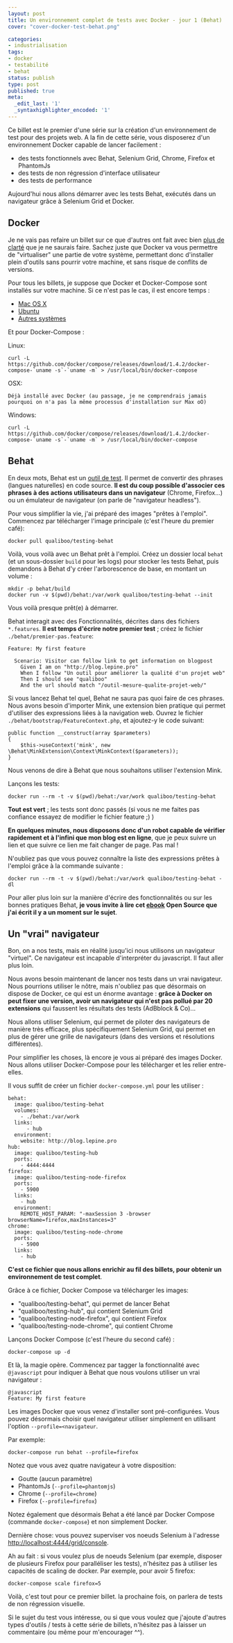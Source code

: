 ```yaml
---
layout: post
title: Un environnement complet de tests avec Docker - jour 1 (Behat)
cover: "cover-docker-test-behat.png"

categories:
- industrialisation
tags:
- docker
- testabilité
- behat
status: publish
type: post
published: true
meta:
  _edit_last: '1'
  _syntaxhighlighter_encoded: '1'
---
```



Ce billet est le premier d'une série sur la création d'un environnement de test pour des projets web. A la fin de cette série, vous disposerez d'un environnement 
Docker capable de lancer facilement :

+ des tests fonctionnels avec Behat, Selenium Grid, Chrome, Firefox et PhantomJs
+ des tests de non régression d'interface utilisateur
+ des tests de performance

Aujourd'hui nous allons démarrer avec les tests Behat, exécutés dans un navigateur grâce à Selenium Grid et Docker.

## Docker

Je ne vais pas refaire un billet sur ce que d'autres ont fait avec bien [plus de clarté](http://geoffrey.io/what-is-docker.html) que je ne saurais faire. Sachez juste que Docker va vous permettre 
de "virtualiser" une partie de votre système, permettant donc d'installer plein d'outils sans pourrir votre machine, et sans risque de conflits de versions.

Pour tous les billets, je suppose que Docker et Docker-Compose sont installés sur votre machine. Si ce n'est pas le cas, il est encore temps :


+ [Mac OS X](https://docs.docker.com/installation/mac/)
+ [Ubuntu](https://docs.docker.com/installation/ubuntulinux/)
+ [Autres systèmes](https://docs.docker.com/installation/)
 
Et pour Docker-Compose :

Linux:

    curl -L https://github.com/docker/compose/releases/download/1.4.2/docker-compose-`uname -s`-`uname -m` > /usr/local/bin/docker-compose

OSX:

    Déjà installé avec Docker (au passage, je ne comprendrais jamais pourquoi on n'a pas la même processus d'installation sur Max oO)

Windows:

    curl -L https://github.com/docker/compose/releases/download/1.4.2/docker-compose-`uname -s`-`uname -m` > /usr/local/bin/docker-compose

## Behat


En deux mots, Behat est un [outil de test](http://blog.lepine.pro/php/behat-jour-1-comment-tester-son-produit-scrum/). Il permet de convertir des phrases (langues naturelles) en 
code source. **Il est du coup possible d'associer ces phrases à des actions utilisateurs dans un navigateur** (Chrome, Firefox...) ou un émulateur de navigateur (on parle de "navigateur headless").

Pour vous simplifier la vie, j'ai préparé des images "prêtes à l'emploi". Commencez par télécharger l'image principale (c'est l'heure du premier café):

    docker pull qualiboo/testing-behat

Voilà, vous voilà avec un Behat prêt à l'emploi. Créez un dossier local `behat` (et un sous-dossier `build` pour les logs) pour stocker les tests Behat, puis demandons à Behat d'y créer l'arborescence de base, 
en montant un volume :

    mkdir -p behat/build
    docker run -v $(pwd)/behat:/var/work qualiboo/testing-behat --init 

Vous voilà presque prêt(e) à démarrer.

Behat interagit avec des Fonctionnalités, décrites dans des fichiers `*.features`. **Il est temps d'écrire notre premier test** ; 
créez le fichier `./behat/premier-pas.feature`:

    Feature: My first feature
      
      Scenario: Visitor can follow link to get information on blogpost
        Given I am on "http://blog.lepine.pro"
        When I follow "Un outil pour améliorer la qualité d'un projet web"
        Then I should see "qualiboo"
        And the url should match "/outil-mesure-qualite-projet-web/"
        
Si vous lancez Behat tel quel, Behat ne saura pas quoi faire de ces phrases. Nous avons besoin d'importer Mink, une extension bien pratique 
qui permet d'utiliser des expressions liées à la navigation web. Ouvrez le fichier `./behat/bootstrap/FeatureContext.php`, et ajoutez-y le code suivant:

    public function __construct(array $parameters)
    {
        $this->useContext('mink', new \Behat\MinkExtension\Context\MinkContext($parameters));
    }

Nous venons de dire à Behat que nous souhaitons utiliser l'extension Mink.

Lançons les tests:

    docker run --rm -t -v $(pwd)/behat:/var/work qualiboo/testing-behat

**Tout est vert** ; les tests sont donc passés (si vous ne me faites pas confiance essayez de modifier le fichier feature ;) )

**En quelques minutes, nous disposons donc d'un robot capable de vérifier rapidement et à l'infini que mon blog est en ligne**, que je peux suivre un lien et que suivre ce lien me fait changer de page. Pas mal !

N'oubliez pas que vous pouvez connaître la liste des expressions prêtes à l'emploi grâce à la commande suivante :

    docker run --rm -t -v $(pwd)/behat:/var/work qualiboo/testing-behat -dl
    
Pour aller plus loin sur la manière d'écrire des fonctionnalités ou sur les bonnes pratiques Behat, **je vous invite à lire cet [ebook](http://communiquez.lepine.pro/download/developpement-pilote-par-le-comportement-tome2.pdf) Open Source que j'ai écrit il y a un moment sur le sujet**.
    
## Un "vrai" navigateur

Bon, on a nos tests, mais en réalité jusqu'ici nous utilisons un navigateur "virtuel". Ce navigateur est incapable d'interpréter du javascript. Il faut aller plus loin.

Nous avons besoin maintenant de lancer nos tests dans un vrai navigateur. Nous pourrions utiliser le nôtre, mais n'oubliez pas 
que désormais on dispose de Docker, ce qui est un énorme avantage : **grâce à Docker on peut fixer une version, avoir un navigateur qui n'est pas pollué 
par 20 extensions** qui faussent les résultats des tests (AdBblock & Co)...

Nous allons utiliser Selenium, qui permet de piloter des navigateurs de manière très efficace, plus spécifiquement Selenium Grid, 
qui permet en plus de gérer une grille de navigateurs (dans des versions et résolutions différentes).

Pour simplifier les choses, là encore je vous ai préparé des images Docker. Nous allons utiliser Docker-Compose pour les télécharger et les relier entre-elles.

Il vous suffit de créer un fichier `docker-compose.yml` pour les utiliser :

    behat:
      image: qualiboo/testing-behat
      volumes:
        - ./behat:/var/work
      links:
          - hub
      environment:
        website: http://blog.lepine.pro
    hub:
      image: qualiboo/testing-hub
      ports:
        - 4444:4444
    firefox:
      image: qualiboo/testing-node-firefox
      ports:
        - 5900
      links:
        - hub
      environment:
        REMOTE_HOST_PARAM: "-maxSession 3 -browser browserName=firefox,maxInstances=3"
    chrome:
      image: qualiboo/testing-node-chrome
      ports:
        - 5900
      links:
        - hub

    
**C'est ce fichier que nous allons enrichir au fil des billets, pour obtenir un environnement de test complet**.

Grâce à ce fichier, Docker Compose va télécharger les images:

+ "qualiboo/testing-behat", qui permet de lancer Behat
+ "qualiboo/testing-hub", qui contient Selenium Grid
+ "qualiboo/testing-node-firefox", qui contient Firefox
+ "qualiboo/testing-node-chrome", qui contient Chrome

Lançons Docker Compose (c'est l'heure du second café) :

    docker-compose up -d

Et là, la magie opère. Commencez par tagger la fonctionnalité avec `@javascript` pour indiquer à Behat que nous voulons utiliser un vrai navigateur :

    @javascript
    Feature: My first feature

Les images Docker que vous venez d'installer sont pré-configurées. Vous pouvez désormais choisir quel navigateur utiliser simplement en utilisant l'option `--profile=<navigateur`.

Par exemple:

    docker-compose run behat --profile=firefox
    
Notez que vous avez quatre navigateur à votre disposition:

+ Goutte (aucun paramètre)
+ PhantomJs (`--profile=phantomjs`)
+ Chrome (`--profile=chrome`)
+ Firefox (`--profile=firefox`)

Notez également que désormais Behat a été lancé par Docker Compose (commande `docker-compose`) et non simplement Docker.

Dernière chose: vous pouvez superviser vos noeuds Selenium à l'adresse [http://localhost:4444/grid/console](http://localhost:4444/grid/console).

Ah au fait : si vous voulez plus de noeuds Selenium (par exemple, disposer de plusieurs Firefox pour paralléliser les tests), n'hésitez pas à utiliser les capacités de scaling de docker. 
Par exemple, pour avoir 5 firefox:

    docker-compose scale firefox=5
    
Voilà, c'est tout pour ce premier billet. la prochaine fois, on parlera de tests de non régression visuelle. 

Si le sujet du test vous intéresse, ou si que vous voulez que j'ajoute d'autres types d'outils / tests à cette série de billets, 
n'hésitez pas à laisser un commentaire (ou même pour m'encourager ^^).